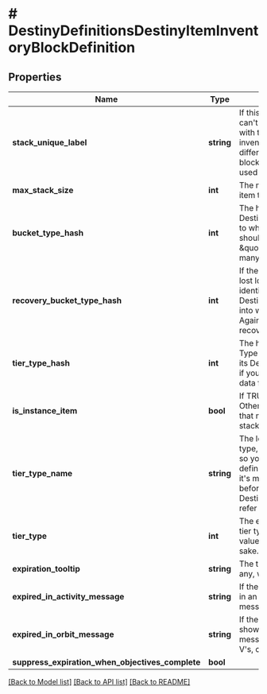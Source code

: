 # # DestinyDefinitionsDestinyItemInventoryBlockDefinition

## Properties

Name | Type | Description | Notes
------------ | ------------- | ------------- | -------------
**stack_unique_label** | **string** | If this string is populated, you can&#39;t have more than one stack with this label in a given inventory. Note that this is different from the equipping block&#39;s unique label, which is used for equipping uniqueness. | [optional]
**max_stack_size** | **int** | The maximum quantity of this item that can exist in a stack. | [optional]
**bucket_type_hash** | **int** | The hash identifier for the DestinyInventoryBucketDefinition to which this item belongs. I should have named this \&quot;bucketHash\&quot;, but too many things refer to it now. Sigh. | [optional]
**recovery_bucket_type_hash** | **int** | If the item is picked up by the lost loot queue, this is the hash identifier for the DestinyInventoryBucketDefinition into which it will be placed. Again, I should have named this recoveryBucketHash instead. | [optional]
**tier_type_hash** | **int** | The hash identifier for the Tier Type of the item, use to look up its DestinyItemTierTypeDefinition if you need to show localized data for the item&#39;s tier. | [optional]
**is_instance_item** | **bool** | If TRUE, this item is instanced. Otherwise, it is a generic item that merely has a quantity in a stack (like Glimmer). | [optional]
**tier_type_name** | **string** | The localized name of the tier type, which is a useful shortcut so you don&#39;t have to look up the definition every time. However, it&#39;s mostly a holdover from days before we had a DestinyItemTierTypeDefinition to refer to. | [optional]
**tier_type** | **int** | The enumeration matching the tier type of the item to known values, again for convenience sake. | [optional]
**expiration_tooltip** | **string** | The tooltip message to show, if any, when the item expires. | [optional]
**expired_in_activity_message** | **string** | If the item expires while playing in an activity, we show a different message. | [optional]
**expired_in_orbit_message** | **string** | If the item expires in orbit, we show a... more different message. (\&quot;Consummate V&#39;s, consummate!\&quot;) | [optional]
**suppress_expiration_when_objectives_complete** | **bool** |  | [optional]

[[Back to Model list]](../../README.md#models) [[Back to API list]](../../README.md#endpoints) [[Back to README]](../../README.md)
